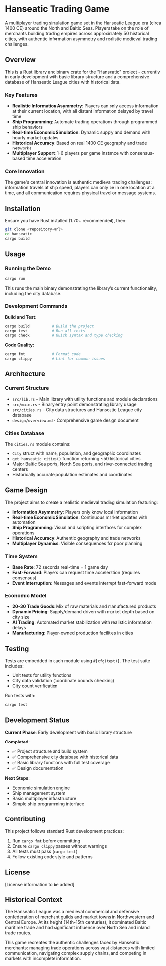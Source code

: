 # Hanseatic Trading Game

A multiplayer trading simulation game set in the Hanseatic League era (circa 1400 CE) around the North and Baltic Seas. Players take on the role of merchants building trading empires across approximately 50 historical cities, with authentic information asymmetry and realistic medieval trading challenges.

## Overview

This is a Rust library and binary crate for the "Hanseatic" project - currently in early development with basic library structure and a comprehensive database of Hanseatic League cities with historical data.

### Key Features

- **Realistic Information Asymmetry**: Players can only access information at their current location, with all distant information delayed by travel time
- **Ship Programming**: Automate trading operations through programmed ship behaviors
- **Real-time Economic Simulation**: Dynamic supply and demand with hourly market updates
- **Historical Accuracy**: Based on real 1400 CE geography and trade networks
- **Multiplayer Support**: 1-6 players per game instance with consensus-based time acceleration

### Core Innovation

The game's central innovation is authentic medieval trading challenges: information travels at ship speed, players can only be in one location at a time, and all communication requires physical travel or message systems.

## Installation

Ensure you have Rust installed (1.70+ recommended), then:

```bash
git clone <repository-url>
cd hanseatic
cargo build
```

## Usage

### Running the Demo

```bash
cargo run
```

This runs the main binary demonstrating the library's current functionality, including the city database.

### Development Commands

**Build and Test:**
```bash
cargo build          # Build the project
cargo test           # Run all tests
cargo check          # Quick syntax and type checking
```

**Code Quality:**
```bash
cargo fmt            # Format code
cargo clippy         # Lint for common issues
```

## Architecture

### Current Structure

- `src/lib.rs` - Main library with utility functions and module declarations
- `src/main.rs` - Binary entry point demonstrating library usage
- `src/cities.rs` - City data structures and Hanseatic League city database
- `design/overview.md` - Comprehensive game design document

### Cities Database

The `cities.rs` module contains:
- `City` struct with name, population, and geographic coordinates
- `get_hanseatic_cities()` function returning ~50 historical cities
- Major Baltic Sea ports, North Sea ports, and river-connected trading centers
- Historically accurate population estimates and coordinates

## Game Design

The project aims to create a realistic medieval trading simulation featuring:

- **Information Asymmetry**: Players only know local information
- **Real-time Economic Simulation**: Continuous market updates with automation
- **Ship Programming**: Visual and scripting interfaces for complex operations
- **Historical Accuracy**: Authentic geography and trade networks
- **Multiplayer Dynamics**: Visible consequences for poor planning

### Time System

- **Base Rate**: 72 seconds real-time = 1 game day
- **Fast-Forward**: Players can request time acceleration (requires consensus)
- **Event Interruption**: Messages and events interrupt fast-forward mode

### Economic Model

- **20-30 Trade Goods**: Mix of raw materials and manufactured products
- **Dynamic Pricing**: Supply/demand driven with market depth based on city size
- **AI Trading**: Automated market stabilization with realistic information delays
- **Manufacturing**: Player-owned production facilities in cities

## Testing

Tests are embedded in each module using `#[cfg(test)]`. The test suite includes:
- Unit tests for utility functions  
- City data validation (coordinate bounds checking)
- City count verification

Run tests with:
```bash
cargo test
```

## Development Status

**Current Phase**: Early development with basic library structure

**Completed**:
- ✅ Project structure and build system
- ✅ Comprehensive city database with historical data
- ✅ Basic library functions with full test coverage
- ✅ Design documentation

**Next Steps**:
- Economic simulation engine
- Ship management system
- Basic multiplayer infrastructure
- Simple ship programming interface

## Contributing

This project follows standard Rust development practices:

1. Run `cargo fmt` before committing
2. Ensure `cargo clippy` passes without warnings
3. All tests must pass (`cargo test`)
4. Follow existing code style and patterns

## License

[License information to be added]

## Historical Context

The Hanseatic League was a medieval commercial and defensive confederation of merchant guilds and market towns in Northwestern and Central Europe. At its height (14th-15th centuries), it dominated Baltic maritime trade and had significant influence over North Sea and inland trade routes.

This game recreates the authentic challenges faced by Hanseatic merchants: managing trade operations across vast distances with limited communication, navigating complex supply chains, and competing in markets with incomplete information.